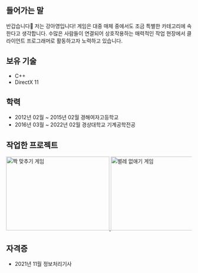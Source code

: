 ## 들어가는 말
반갑습니다👋 저는 강아영입니다! 게임은 대중 매체 중에서도 조금 특별한 카테고리에 속한다고 생각합니다. 수많은 사람들이 연결되어 상호작용하는 매력적인 작업 현장에서 클라이언트 프로그래머로 활동하고자 노력하고 있습니다.

## 보유 기술
- C++
- DirectX 11

## 학력
- 2012년 02월 ~ 2015년 02월 경해여자고등학교
- 2016년 03월 ~ 2022년 02월 경상대학교 기계공학전공
 
## 작업한 프로젝트
<div style="overflow-x: scroll; white-space: nowrap;">
  <a href="https://github.com/river-zero/Memory_Game">
    <img src="https://github.com/river-zero/Memory_Game/blob/main/memory.gif?raw=true" alt="짝 맞추기 게임" width="280" height="200" style="display: inline-block;">
  </a>
 <a href="https://github.com/river-zero/Buggy_House">
   <img src="https://raw.githubusercontent.com/river-zero/Buggy_House/main/buggy.gif" alt="벌레 없애기 게임" width="280" height="200" style="display: inline-block;">
 </a>
</div>

## 자격증
- 2021년 11월 정보처리기사
